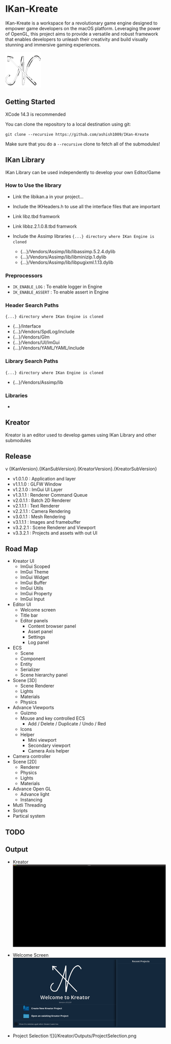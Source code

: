 # IKan-Kreate
IKan-Kreate is a workspace for a revolutionary game engine designed to empower game developers on the macOS platform. 
Leveraging the power of OpenGL, this project aims to provide a versatile and robust framework that enables developers 
to unleash their creativity and build visually stunning and immersive gaming experiences.

![](/Resources/Logo/IKan.png)

## Getting Started
XCode 14.3 is recommended

You can clone the repository to a local destination using git:

`git clone --recursive https://github.com/ashish1009/IKan-Kreate`

Make sure that you do a `--recursive` clone to fetch all of the submodules!

## IKan Library
IKan Library can be used independently to develop your own Editor/Game

### How to Use the library
  - Link the libikan.a in your project...
  - Include the IKHeaders.h to use all the interface files that are important

  - Link libz.tbd framwork
  - Link libbz.2.1.0.8.tbd framwork  

  - Include the Assimp libraries
`{...} directory where IKan Engine is cloned`
    - {...}/Vendors/Assimp/lib/libassimp.5.2.4.dylib
    - {...}/Vendors/Assimp/lib/libminizip.1.dylib
    - {...}/Vendors/Assimp/lib/libpugixml.1.13.dylib    

### Preprocessors
  - `IK_ENABLE_LOG` : To enable logger in Engine 
  - `IK_ENABLE_ASSERT` : To enable assert in Engine 

### Header Search Paths
`{...} directory where IKan Engine is cloned`
  - {...}/Interface
  - {...}/Vendors/SpdLog/include
  - {...}/Vendors/Glm
  - {...}/Vendors/UI/ImGui
  - {...}/Vendors/YAML/YAML/include
### Library Search Paths
`{...} directory where IKan Engine is cloned`
  - {...}/Vendors/Assimp/lib

### Libraries
  - 

## Kreator
Kreator is an editor used to develop games using IKan Library and other submodules

## Release
v {IKanVersion}.{IKanSubVersion}.{KreatorVersion}.{KreatorSubVersion}
- v1.0.1.0 : Application and layer
- v1.1.1.0 : GLFW Window
- v1.2.1.0 : ImGui UI Layer
- v1.3.1.1 : Renderer Command Queue
- v2.0.1.1 : Batch 2D Renderer
- v2.1.1.1 : Text Renderer
- v2.2.1.1 : Camera Rendering
- v3.0.1.1 : Mesh Rendering
- v3.1.1.1 : Images and framebuffer
- v3.2.2.1 : Scene Renderer and Viewport
- v3.3.2.1 : Projects and assets with out UI

## Road Map
- Kreator UI
  - ImGui Scoped
  - ImGui Theme
  - ImGui Widget
  - ImGui Buffer
  - ImGui Utils
  - ImGui Property
  - ImGui Input
- Editor UI
  - Welcome screen
  - Title bar
  - Editor panels
    - Content browser panel
    - Asset panel
    - Settings
    - Log panel
- ECS
  - Scene
  - Component
  - Entity
  - Serializer
  - Scene hierarchy panel
- Scene [3D]
    - Scene Renderer
    - Lights
    - Materials
    - Physics
- Advance Viewports
  - Guizmo
  - Mouse and key controlled ECS
    - Add / Delete / Duplicate / Undo / Red
  - Icons
  - Helper 
    - Mini viewport
    - Secondary viewport
    - Camera Axis helper
- Camera controller 
- Scene [2D]
  - Renderer
  - Physics 
  - Lights 
  - Materials
- Advance Open GL
  - Advance light
  - Instancing
- Mutli Threading
- Scripts
- Partical system

## TODO

## Output
- Kreator
![](/Kreator/Outputs/Kreator.png)

- Welcome Screen
![](/Kreator/Outputs/WelcomeScreen.png)

- Project Selection
![](/Kreator/Outputs/ProjectSelection.png
